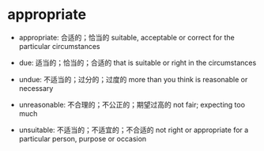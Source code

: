 # appropriate

- appropriate: 合适的；恰当的 suitable, acceptable or correct for the particular circumstances
- due: 适当的；恰当的；合适的 that is suitable or right in the circumstances
- undue: 不适当的；过分的；过度的 more than you think is reasonable or necessary

- unreasonable: 不合理的；不公正的；期望过高的 not fair; expecting too much
- unsuitable: 不适当的；不适宜的；不合适的 not right or appropriate for a particular person, purpose or occasion
